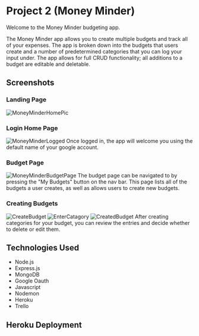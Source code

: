 # Project 2 (Money Minder)

Welcome to the Money Minder budgeting app. 

The Money Minder app allows you to create multiple budgets and track all of your expenses. The app is broken down into the budgets that users create and a number of predetermined categories that you can log your input under. The app allows for full CRUD functionality; all additions to a budget are editable and deletable.

## Screenshots
### Landing Page
![MoneyMinderHomePic](https://github.com/Nisal4/Project2/assets/145291849/56222068-e90e-4db8-a8fd-2b7a58e487e6)

### Login Home Page
![MoneyMinderLogged](https://github.com/Nisal4/Project2/assets/145291849/daff3209-af81-4382-bfd7-a9173f99130b)
Once logged in, the app will welcome you using the default name of your google account.

### Budget Page
![MoneyMinderBudgetPage](https://github.com/Nisal4/Project2/assets/145291849/0646cb3a-ed0a-41a0-bfae-a2c36a702f28)
The budget page can be navigated to by pressing the "My Budgets" button on the nav bar. This page lists all of the budgets a user creates, as well as allows users to create new budgets.

### Creating Budgets
![CreateBudget](https://github.com/Nisal4/Project2/assets/145291849/cbab01cc-f99c-4ce2-ab5d-b98089798d5c)
![EnterCatagory](https://github.com/Nisal4/Project2/assets/145291849/e04ebf76-32ce-469a-a364-af10b0906bd3)
![CreatedBudget](https://github.com/Nisal4/Project2/assets/145291849/442df42a-d1af-4135-b874-f759d1f18a13)
After creating categories for your budget, you can review the entries and decide whether to delete or edit them.


## Technologies Used
* Node.js
* Express.js
* MongoDB
* Google Oauth
* Javascript
* Nodemon
* Heroku
* Trello

## Heroku Deployment

